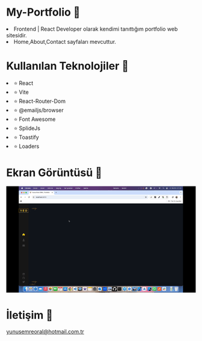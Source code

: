 # My-Portfolio 🚀

<li>Frontend | React Developer olarak kendimi tanıttığım portfolio web sitesidir.</li>
<li>Home,About,Contact sayfaları mevcuttur.</li>

# Kullanılan Teknolojiler 🎨

<li>⭐ React</li>
<li>⭐ Vite</li>
<li>⭐ React-Router-Dom</li>
<li>⭐ @emailjs/browser </li>
<li>⭐ Font Awesome</li>
<li>⭐ SplideJs</li>
<li>⭐ Toastify</li>
<li>⭐ Loaders</li>

# Ekran Görüntüsü 🎥
<img src="portfolio.gif" width="auto">    

# İletişim 📩
yunusemreoral@hotmail.com.tr
